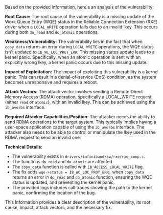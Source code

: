Based on the provided information, here's an analysis of the vulnerability:

**Root Cause:**
The root cause of the vulnerability is a missing update of the Work Queue Entry (WQE) status in the Reliable Connection Extension (RXE) driver when a `LOCAL_WRITE` operation fails due to an invalid lkey. This occurs during both `do_read` and `do_atomic` operations.

**Weakness/Vulnerability:**
The vulnerability lies in the fact that when `copy_data` returns an error during `LOCAL_WRITE` operations, the WQE status isn't updated to `IB_WC_LOC_PROT_ERR`. This missing status update leads to a kernel panic. Specifically, when an atomic operation is sent with an explicitly wrong lkey, a kernel panic occurs due to this missing update.

**Impact of Exploitation:**
The impact of exploiting this vulnerability is a kernel panic. This can result in a denial-of-service (DoS) condition, as the system becomes unresponsive and requires a reboot.

**Attack Vectors:**
The attack vector involves sending a Remote Direct Memory Access (RDMA) operation, specifically a LOCAL_WRITE request (either `read` or `atomic`), with an invalid lkey. This can be achieved using the `ib_uverbs` interface.

**Required Attacker Capabilities/Position:**
The attacker needs the ability to send RDMA operations to the target system. This typically implies having a user-space application capable of using the `ib_uverbs` interface. The attacker also needs to be able to control or manipulate the lkey used in the RDMA request to send an invalid one.

**Technical Details:**
- The vulnerability exists in `drivers/infiniband/sw/rxe/rxe_comp.c`.
- The functions `do_read` and `do_atomic` are affected.
- The `copy_data` function is called with `IB_ACCESS_LOCAL_WRITE` flag.
- The fix adds `wqe->status = IB_WC_LOC_PROT_ERR;` when `copy_data` returns an error in `do_read` and `do_atomic` function, ensuring the WQE status is updated, and preventing the kernel panic.
- The provided logs includes call traces showing the path to the kernel panic, confirming the location of the bug.

This information provides a clear description of the vulnerability, its root cause, impact, attack vectors, and the necessary fix.